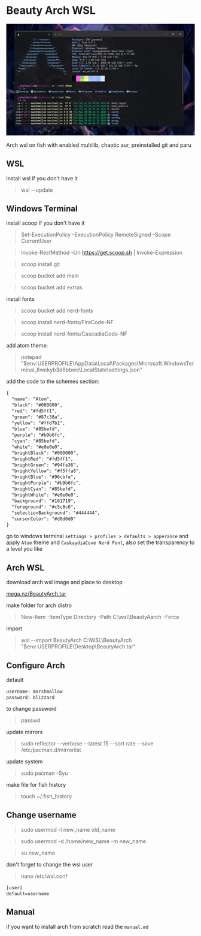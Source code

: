 # Beauty Arch WSL

![terminal screen](./screenshot.png)

Arch wsl on fish with enabled multilib, chaotic aur, preinstalled git and paru

## WSL

install wsl if you don't have it

> wsl --update

## Windows Terminal

install scoop if you don't have it

> Set-ExecutionPolicy -ExecutionPolicy RemoteSigned -Scope CurrentUser

> Invoke-RestMethod -Uri https://get.scoop.sh | Invoke-Expression

> scoop install git

> scoop bucket add main

> scoop bucket add extras

install fonts

> scoop bucket add nerd-fonts

> scoop install nerd-fonts/FiraCode-NF

> scoop install nerd-fonts/CascadiaCode-NF

add atom theme: 

> notepad "$env:USERPROFILE\AppData\Local\Packages\Microsoft.WindowsTerminal_8wekyb3d8bbwe\LocalState\settings.json"



add the code to the schemes section:

```
{
  "name": "Atom",
  "black": "#000000",
  "red": "#fd5ff1",
  "green": "#87c38a",
  "yellow": "#ffd7b1",
  "blue": "#85befd",
  "purple": "#b9b6fc",
  "cyan": "#85befd",
  "white": "#e0e0e0",
  "brightBlack": "#000000",
  "brightRed": "#fd5ff1",
  "brightGreen": "#94fa36",
  "brightYellow": "#f5ffa8",
  "brightBlue": "#96cbfe",
  "brightPurple": "#b9b6fc",
  "brightCyan": "#85befd",
  "brightWhite": "#e0e0e0",
  "background": "#161719",
  "foreground": "#c5c8c6",
  "selectionBackground": "#444444",
  "cursorColor": "#d0d0d0"
}
```

go to windows terminal `settings > profiles > defaults > apperance` and apply `Atom` theme and `CaskaydiaCove Nerd Font`, also set the transparency to a level you like

## Arch WSL

download arch wsl image and place to desktop

[mega.nz/BeautyArch.tar](https://mega.nz/file/sI81CbBC#ZmHkZ9r4y1yqMuyzLDtBlnbM4Lw1mdBHc0hmZZdx8Dg)

make folder for arch distro

> New-Item -ItemType Directory -Path C:\wsl\BeautyAarch -Force

import 

> wsl --import 
BeautyArch C:\WSL\BeautyArch "$env:USERPROFILE\Desktop\BeautyArch.tar"


## Configure Arch

default

    username: marshmallow
    password: blizzard

to change password

> passwd

update mirrors

> sudo reflector --verbose --latest 15 --sort rate --save /etc/pacman.d/mirrorlist

update system

> sudo pacman -Syu

make file for fish history

> touch ~/.fish_history

## Change username 

> sudo usermod -l new_name old_name

> sudo usermod -d /home/new_name -m new_name

> su new_name

don't forget to change the wsl user

> nano /etc/wsl.conf

    [user]
    default=username

## Manual

if you want to install arch from scratch read the `manual.md`
